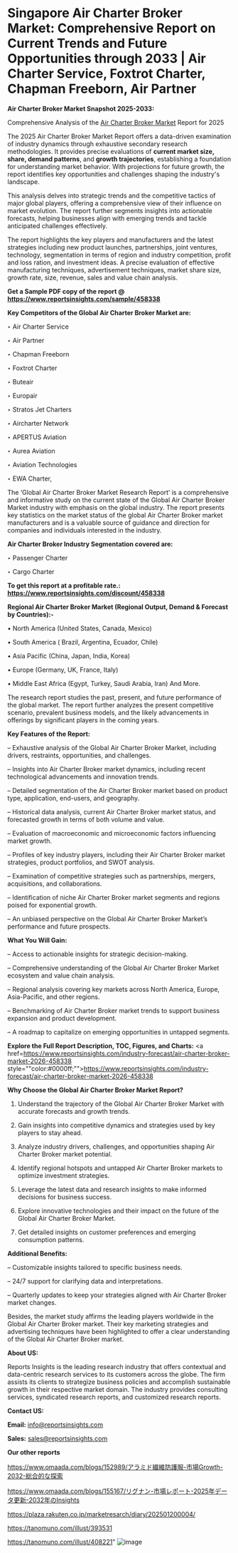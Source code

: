 # Singapore Air Charter Broker Market: Comprehensive Report on Current Trends and Future Opportunities through 2033 | Air Charter Service, Foxtrot Charter, Chapman Freeborn, Air Partner

<strong>Air Charter Broker Market Snapshot 2025-2033:</strong>

Comprehensive Analysis of the <a href=https://www.reportsinsights.com/sample/458338>Air Charter Broker Market</a> Report for 2025

The 2025 Air Charter Broker Market Report offers a data-driven examination of industry dynamics through exhaustive secondary research methodologies. It provides precise evaluations of <strong>current market size, share, demand patterns</strong>, and <strong>growth trajectories</strong>, establishing a foundation for understanding market behavior. With projections for future growth, the report identifies key opportunities and challenges shaping the industry's landscape.

This analysis delves into strategic trends and the competitive tactics of major global players, offering a comprehensive view of their influence on market evolution. The report further segments insights into actionable forecasts, helping businesses align with emerging trends and tackle anticipated challenges effectively.

The report highlights the key players and manufacturers and the latest strategies including new product launches, partnerships, joint ventures, technology, segmentation in terms of region and industry competition, profit and loss ration, and investment ideas. A precise evaluation of effective manufacturing techniques, advertisement techniques, market share size, growth rate, size, revenue, sales and value chain analysis.

<strong>Get a Sample PDF copy of the report @ <a href=https://www.reportsinsights.com/sample/458338 style=color:#0000ff;>https://www.reportsinsights.com/sample/458338</a></strong>

<strong>Key Competitors of the Global Air Charter Broker Market are:</strong>

‣ Air Charter Service

‣ Air Partner

‣ Chapman Freeborn

‣ Foxtrot Charter

‣ Buteair

‣ Europair

‣ Stratos Jet Charters

‣ Aircharter Network

‣ APERTUS Aviation

‣ Aurea Aviation

‣ Aviation Technologies

‣ EWA Charter,

The ‘Global Air Charter Broker Market Research Report’ is a comprehensive and informative study on the current state of the Global Air Charter Broker Market industry with emphasis on the global industry. The report presents key statistics on the market status of the global Air Charter Broker market manufacturers and is a valuable source of guidance and direction for companies and individuals interested in the industry.

<strong>Air Charter Broker Industry Segmentation covered are:</strong>

‣ Passenger Charter

‣ Cargo Charter

<strong>To get this report at a profitable rate.: <a href=https://www.reportsinsights.com/discount/458338 style=color:#0000ff;>https://www.reportsinsights.com/discount/458338</a></strong>

<strong>Regional Air Charter Broker Market (Regional Output, Demand &amp; Forecast by Countries):-</strong>

• North America (United States, Canada, Mexico)

• South America ( Brazil, Argentina, Ecuador, Chile)

• Asia Pacific (China, Japan, India, Korea)

• Europe (Germany, UK, France, Italy)

• Middle East Africa (Egypt, Turkey, Saudi Arabia, Iran) And More.

The research report studies the past, present, and future performance of the global market. The report further analyzes the present competitive scenario, prevalent business models, and the likely advancements in offerings by significant players in the coming years.

<strong>Key Features of the Report:</strong>

– Exhaustive analysis of the Global Air Charter Broker Market, including drivers, restraints, opportunities, and challenges.

– Insights into Air Charter Broker market dynamics, including recent technological advancements and innovation trends.

– Detailed segmentation of the Air Charter Broker market based on product type, application, end-users, and geography.

– Historical data analysis, current Air Charter Broker market status, and forecasted growth in terms of both volume and value.

– Evaluation of macroeconomic and microeconomic factors influencing market growth.

– Profiles of key industry players, including their Air Charter Broker market strategies, product portfolios, and SWOT analysis.

– Examination of competitive strategies such as partnerships, mergers, acquisitions, and collaborations.

– Identification of niche Air Charter Broker market segments and regions poised for exponential growth.

– An unbiased perspective on the Global Air Charter Broker Market’s performance and future prospects.

<strong>What You Will Gain:</strong>

– Access to actionable insights for strategic decision-making.

– Comprehensive understanding of the Global Air Charter Broker Market ecosystem and value chain analysis.

– Regional analysis covering key markets across North America, Europe, Asia-Pacific, and other regions.

– Benchmarking of Air Charter Broker market trends to support business expansion and product development.

– A roadmap to capitalize on emerging opportunities in untapped segments.

<strong>Explore the Full Report Description, TOC, Figures, and Charts:</strong>
<a href=https://www.reportsinsights.com/industry-forecast/air-charter-broker-market-2026-458338 style=""color:#0000ff;"">https://www.reportsinsights.com/industry-forecast/air-charter-broker-market-2026-458338</a>

<strong>Why Choose the Global Air Charter Broker Market Report?</strong>

1. Understand the trajectory of the Global Air Charter Broker Market with accurate forecasts and growth trends.

2. Gain insights into competitive dynamics and strategies used by key players to stay ahead.

3. Analyze industry drivers, challenges, and opportunities shaping Air Charter Broker market potential.

4. Identify regional hotspots and untapped Air Charter Broker markets to optimize investment strategies.

5. Leverage the latest data and research insights to make informed decisions for business success.

6. Explore innovative technologies and their impact on the future of the Global Air Charter Broker Market.

7. Get detailed insights on customer preferences and emerging consumption patterns.

<strong>Additional Benefits:</strong>

– Customizable insights tailored to specific business needs.

– 24/7 support for clarifying data and interpretations.

– Quarterly updates to keep your strategies aligned with Air Charter Broker market changes.

Besides, the market study affirms the leading players worldwide in the Global Air Charter Broker market. Their key marketing strategies and advertising techniques have been highlighted to offer a clear understanding of the Global Air Charter Broker market.

<strong><strong>About US</strong>:</strong>

Reports Insights is the leading research industry that offers contextual and data-centric research services to its customers across the globe. The firm assists its clients to strategize business policies and accomplish sustainable growth in their respective market domain. The industry provides consulting services, syndicated research reports, and customized research reports.

<strong>Contact US:</strong>

<p class=><b>Email:</b> <a href=mailto:info@reportsinsights.com>info@reportsinsights.com</a></p>
<p class=><b>Sales:</b> <a href=mailto:sales@reportsinsights.com>sales@reportsinsights.com</a></p>

<strong>Our other reports</strong>

<a href=https://www.omaada.com/blogs/152989/アラミド繊維防護服-市場Growth-2032-総合的な探索>https://www.omaada.com/blogs/152989/アラミド繊維防護服-市場Growth-2032-総合的な探索</a>

<a href=https://www.omaada.com/blogs/155167/リグナン-市場レポート-2025年データ更新-2032年のInsights>https://www.omaada.com/blogs/155167/リグナン-市場レポート-2025年データ更新-2032年のInsights</a>

<a href=https://plaza.rakuten.co.jp/marketresarch/diary/202501200004/>https://plaza.rakuten.co.jp/marketresarch/diary/202501200004/</a>

<a href=https://tanomuno.com/illust/393531>https://tanomuno.com/illust/393531</a>

<a href=https://tanomuno.com/illust/408221>https://tanomuno.com/illust/408221</a>"
![image](https://github.com/user-attachments/assets/1ab26c3c-e1d4-4395-a7b0-6a28b4b05850)
